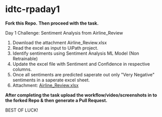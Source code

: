 # idtc-rpaday1
**Fork this Repo.**
**Then proceed with the task.**


Day 1 Challenge: Sentiment Analysis from Airline_Review

1. Download the attachment Airline_Review.xlsx
2. Read the excel as input to UiPath project.
3. Identify sentiments using Sentiment Analysis ML Model (Non Retrainable)
4. Update the excel file with Sentiment and Confidence in respective columns.
5. Once all sentiments are predicted saperate out only "Very Negative" sentiments in a saperate excel sheet.
6. Attachment: [Airline_Review.xlsx](https://github.com/incubateind/idtc-rpaday1/files/6602044/Airline_Review.xlsx)

**After completing the task upload the workflow/video/screenshots in to the forked Repo & then generate a Pull Request.**

BEST OF LUCK!
